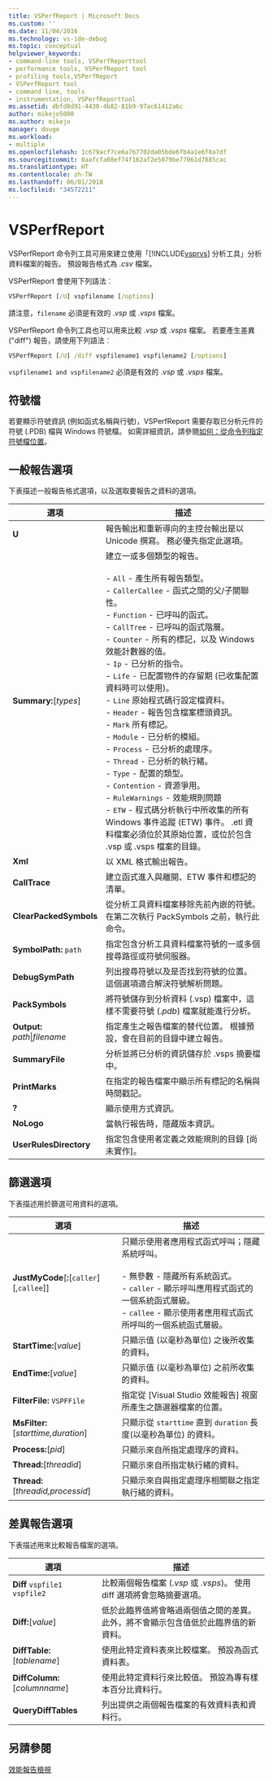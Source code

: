 ```yaml
---
title: VSPerfReport | Microsoft Docs
ms.custom: ''
ms.date: 11/04/2016
ms.technology: vs-ide-debug
ms.topic: conceptual
helpviewer_keywords:
- command-line tools, VSPerfReporttool
- performance tools, VSPerfReport tool
- profiling tools,VSPerfReport
- VSPerfReport tool
- command line, tools
- instrumentation, VSPerfReporttool
ms.assetid: dbfd8d91-4430-4b82-81b9-97ac61412a6c
author: mikejo5000
ms.author: mikejo
manager: douge
ms.workload:
- multiple
ms.openlocfilehash: 1c679acf7ce6a767702da05bde6fb4a1e6f8a7df
ms.sourcegitcommit: 0aafcfa08ef74f162af2e5079be77061d7885cac
ms.translationtype: HT
ms.contentlocale: zh-TW
ms.lasthandoff: 06/01/2018
ms.locfileid: "34572211"
---
```

# <a name="vsperfreport"></a>VSPerfReport
VSPerfReport 命令列工具可用來建立使用「[!INCLUDE[vsprvs](../code-quality/includes/vsprvs_md.md)] 分析工具」分析資料檔案的報告。 預設報告格式為 .*csv* 檔案。  
  
 VSPerfReport 會使用下列語法︰  
  
```cmd  
VSPerfReport [/U] vspfilename [/options]  
```  
  
 請注意，`filename` 必須是有效的 .*vsp* 或 .*vsps* 檔案。  
  
 VSPerfReport 命令列工具也可以用來比較 .*vsp* 或 .*vsps* 檔案。 若要產生差異 ("diff") 報告，請使用下列語法︰  
  
```cmd  
VSPerfReport [/U] /diff vspfilename1 vspfilename2 [/options]  
```  
  
 `vspfilename1 and vspfilename2` 必須是有效的 .*vsp* 或 .*vsps* 檔案。  
  
## <a name="symbol-files"></a>符號檔  
 若要顯示符號資訊 (例如函式名稱與行號)，VSPerfReport 需要存取已分析元件的符號 (.PDB) 檔與 Windows 符號檔。 如需詳細資訊，請參閱[如何：從命令列指定符號檔位置](../profiling/how-to-specify-symbol-file-locations-from-the-command-line.md)。  
  
## <a name="general-report-options"></a>一般報告選項  
 下表描述一般報告格式選項，以及選取要報告之資料的選項。  
  
|選項|描述|  
|-------------|-----------------|  
|**U**|報告輸出和重新導向的主控台輸出是以 Unicode 撰寫。 務必優先指定此選項。|  
|**Summary:**[*types*]|建立一或多個類型的報告。<br /><br /> -   `All` - 產生所有報告類型。<br />-   `CallerCallee` - 函式之間的父/子關聯性。<br />-   `Function` - 已呼叫的函式。<br />-   `CallTree` - 已呼叫的函式階層。<br />-   `Counter` - 所有的標記，以及 Windows 效能計數器的值。<br />-   `Ip` - 已分析的指令。<br />-   `Life` - 已配置物件的存留期 (已收集配置資料時可以使用)。<br />-   `Line` 原始程式碼行設定檔資料。<br />-   `Header` - 報告包含檔案標頭資訊。<br />-   `Mark` 所有標記。<br />-   `Module` - 已分析的模組。<br />-   `Process` - 已分析的處理序。<br />-   `Thread` - 已分析的執行緒。<br />-   `Type` - 配置的類型。<br />-   `Contention` - 資源爭用。<br />-   `RuleWarnings` - 效能規則問題<br />-   `ETW` - 程式碼分析執行中所收集的所有 Windows 事件追蹤 (ETW) 事件。 .etl 資料檔案必須位於其原始位置，或位於包含 .vsp 或 .vsps 檔案的目錄。|  
|**Xml**|以 XML 格式輸出報告。|  
|**CallTrace**|建立函式進入與離開、ETW 事件和標記的清單。|  
|**ClearPackedSymbols**|從分析工具資料檔案移除先前內嵌的符號。 在第二次執行 PackSymbols 之前，執行此命令。|  
|**SymbolPath:** `path`|指定包含分析工具資料檔案符號的一或多個搜尋路徑或符號伺服器。|  
|**DebugSymPath**|列出搜尋符號以及是否找到符號的位置。 這個選項適合解決符號解析問題。|  
|**PackSymbols**|將符號儲存到分析資料 (.vsp) 檔案中，這樣不需要符號 (.*pdb*) 檔案就能進行分析。|  
|**Output:** *path*&#124;*filename*|指定產生之報告檔案的替代位置。 根據預設，會在目前的目錄中建立報告。|  
|**SummaryFile**|分析並將已分析的資訊儲存於 .vsps 摘要檔中。|  
|**PrintMarks**|在指定的報告檔案中顯示所有標記的名稱與時間戳記。|  
|**?**|顯示使用方式資訊。|  
|**NoLogo**|當執行報告時，隱藏版本資訊。|  
|**UserRulesDirectory**|指定包含使用者定義之效能規則的目錄 [尚未實作]。|  
  
## <a name="filter-options"></a>篩選選項  
 下表描述用於篩選可用資料的選項。  
  
|選項|描述|  
|-------------|-----------------|  
|**JustMyCode**[**:**[`caller`][,`callee`]]|只顯示使用者應用程式函式呼叫；隱藏系統呼叫。<br /><br /> -   無參數 - 隱藏所有系統函式。<br />-   `caller` - 顯示呼叫應用程式函式的一個系統函式層級。<br />-   `callee` - 顯示使用者應用程式函式所呼叫的一個系統函式層級。|  
|**StartTime:**[*value*]|只顯示值 (以毫秒為單位) 之後所收集的資料。|  
|**EndTime:**[*value*]|只顯示值 (以毫秒為單位) 之前所收集的資料。|  
|**FilterFile:** `VSPFFile`|指定從 [Visual Studio 效能報告] 視窗所產生之篩選器檔案的位置。|  
|**MsFilter:**[*starttime,duration*]|只顯示從 `starttime` 直到 `duration` 長度(以毫秒為單位) 的資料。|  
|**Process:**[*pid*]|只顯示來自所指定處理序的資料。|  
|**Thread:**[*threadid*]|只顯示來自所指定執行緒的資料。|  
|**Thread:**[*threadid,processid*]|只顯示來自與指定處理序相關聯之指定執行緒的資料。|  
  
## <a name="difference-report-options"></a>差異報告選項  
 下表描述用來比較報告檔案的選項。  
  
|選項|描述|  
|-------------|-----------------|  
|**Diff**  `vspfile1 vspfile2`|比較兩個報告檔案 (.*vsp* 或 .*vsps*)。 使用 diff 選項將會忽略摘要選項。|  
|**Diff:**[*value*]|低於此臨界值將會略過兩個值之間的差異。 此外，將不會顯示包含值低於此臨界值的新資料。|  
|**DiffTable:**[*tablename*]|使用此特定資料表來比較檔案。 預設為函式資料表。|  
|**DiffColumn:**[*columnname*]|使用此特定資料行來比較值。 預設為專有樣本百分比資料行。|  
|**QueryDiffTables**|列出提供之兩個報告檔案的有效資料表和資料行。|  
  
## <a name="see-also"></a>另請參閱  
 [效能報告檢視](../profiling/performance-report-views.md)